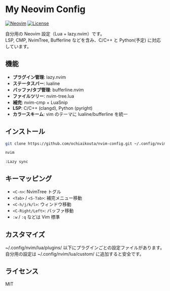 # My Neovim Config

[![Neovim](https://img.shields.io/badge/Editor-Neovim-blue)](https://neovim.io/)
[![License](https://img.shields.io/badge/License-MIT-green)](LICENSE)

自分用の Neovim 設定（Lua + lazy.nvim）です。  
LSP, CMP, NvimTree, Bufferline などを含み、C/C++ と Python(予定) に対応しています。

## 機能

- **プラグイン管理**: lazy.nvim
- **ステータスバー**: lualine
- **バッファ/タブ管理**: bufferline.nvim
- **ファイルツリー**: nvim-tree.lua
- **補完**: nvim-cmp + LuaSnip
- **LSP**: C/C++ (clangd), Python (pyright)
- **カラースキーム**: vim のテーマに lualine/bufferline を統一

## インストール

```bash
git clone https://github.com/ochiaikouta/nvim-config.git ~/.config/nvim
```
```bash
nvim
```
```vim
:Lazy sync
```
## キーマッピング
- `<C-n>`: NvimTree トグル
- `<Tab>` / `<S-Tab>`: 補完メニュー移動
- `<C-h/j/k/l>`: ウィンドウ移動
- `<C-Right/Left>`: バッファ移動
- `:w` / `:q` などは Vim 標準

## カスタマイズ
~/.config/nvim/lua/plugins/ 以下にプラグインごとの設定ファイルがあります。
自分用の設定は ~/.config/nvim/lua/custom/ に追加すると安全です。

## ライセンス

MIT

